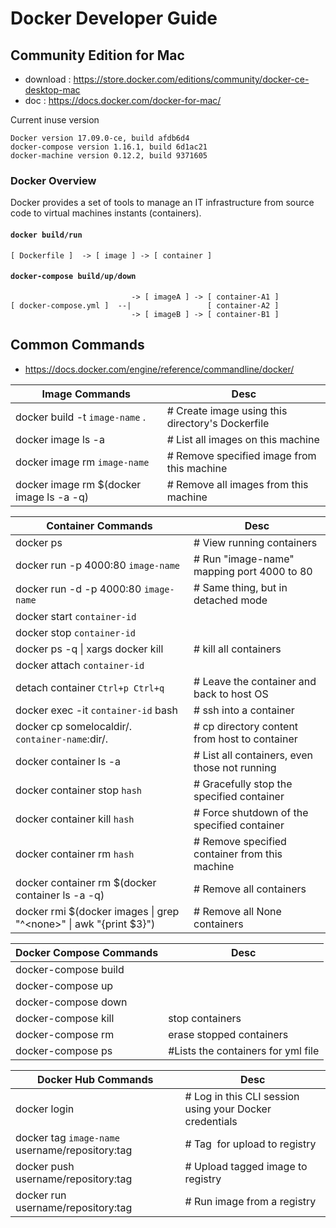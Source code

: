 # Docker Developer Guide

## Community Edition for Mac
* download : https://store.docker.com/editions/community/docker-ce-desktop-mac
* doc : https://docs.docker.com/docker-for-mac/

Current inuse version
```
Docker version 17.09.0-ce, build afdb6d4
docker-compose version 1.16.1, build 6d1ac21
docker-machine version 0.12.2, build 9371605
```
### Docker Overview
Docker provides a set of tools to manage an IT infrastructure from source code to virtual machines instants (containers).
#### `docker build/run`
```
[ Dockerfile ]  -> [ image ] -> [ container ]
```

#### `docker-compose build/up/down`
```
                           -> [ imageA ] -> [ container-A1 ]
[ docker-compose.yml ]  --|                 [ container-A2 ]
                           -> [ imageB ] -> [ container-B1 ]
```

## Common Commands
* https://docs.docker.com/engine/reference/commandline/docker/

| Image Commands | Desc |
|----------------|------|
| docker build -t `image-name` .  |# Create image using this directory's Dockerfile|
| docker image ls -a |# List all images on this machine|
| docker image rm `image-name` |# Remove specified image from this machine|
| docker image rm $(docker image ls -a -q)   |# Remove all images from this machine|

| Container Commands | Desc |
|--------------------|------|
| docker ps | # View running containers |
| docker run -p 4000:80 `image-name`  |# Run "image-name" mapping port 4000 to 80|
| docker run -d -p 4000:80 `image-name` |# Same thing, but in detached mode|
| docker start `container-id` | |
| docker stop `container-id` | |
| docker ps -q &#124; xargs docker kill | # kill all containers |
| docker attach `container-id` | |
| detach container `Ctrl+p Ctrl+q` | # Leave the container and back to host OS |
| docker exec -it `container-id` bash | # ssh into a container |
| docker cp somelocaldir/. `container-name`:dir/. | # cp directory content from host to container |
| docker container ls -a |# List all containers, even those not running|
| docker container stop `hash` |# Gracefully stop the specified container|
| docker container kill `hash` |# Force shutdown of the specified container|
| docker container rm `hash` |# Remove specified container from this machine|
| docker container rm $(docker container ls -a -q) |# Remove all containers|
| docker rmi $(docker images &#124; grep "^&lt;none&gt;" &#124; awk "{print $3}") | # Remove all None containers |



| Docker Compose Commands | Desc |
|-------------------------|------|
| docker-compose build | |
| docker-compose up | |
| docker-compose down | |
| docker-compose kill | stop containers |
| docker-compose rm | erase stopped containers |
| docker-compose ps | #Lists the containers for yml file |

| Docker Hub Commands | Desc |
|---------------------|------|
| docker login |# Log in this CLI session using your Docker credentials|
| docker tag `image-name` username/repository:tag |# Tag <image> for upload to registry|
| docker push username/repository:tag |# Upload tagged image to registry|
| docker run username/repository:tag |# Run image from a registry|
